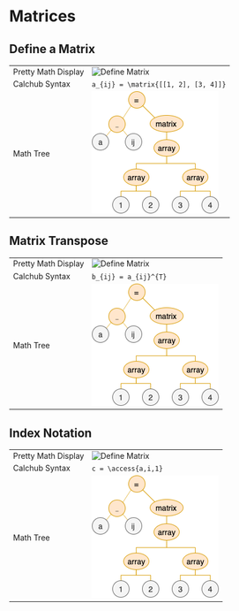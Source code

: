 # Matrices

## Define a Matrix

| | |
| --- | --- |
| Pretty Math Display | ![Define Matrix](images/define_matrix.png) |
| Calchub Syntax | `a_{ij} = \matrix{[[1, 2], [3, 4]]}` |
| Math Tree | ![Define Matrix Tree](images/define_matrix_tree.png) |

## Matrix Transpose

| | |
| --- | --- |
| Pretty Math Display | ![Define Matrix](images/matrix_transpose.png) |
| Calchub Syntax | `b_{ij} = a_{ij}^{T}` |
| Math Tree | ![Define Matrix Tree](images/define_matrix_tree.png) |

## Index Notation

| | |
| --- | --- |
| Pretty Math Display | ![Define Matrix](images/index_notation_row.png) |
| Calchub Syntax | `c = \access{a,i,1}` |
| Math Tree | ![Define Matrix Tree](images/define_matrix_tree.png) |
